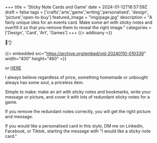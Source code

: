 +++
title = 'Sticky Note Cards and Game'
date = 2024-01-12T16:57:59Z
draft = false
tags = ['crafts','arts','game','writing','personalised', 'design', 'picture','open-to-buy']
featured_image = "img/page.jpg"
description = "A fairly unique idea for an events card. Make some art with sticky notes and overfill it so that you remove them to reveal the right image."
categories = ['Design', 'Card', 'Art', 'Games']
+++
{{< addtoany >}} 

💌👌

{{< embedded src="https://archive.org/embed/vid-20240110-010339" width="400" height="460" >}}

or [HERE](https://shorturl.at/HOPZ6)

I always believe regardless of price, something homemade or unbought always has some soul, a priceless item.

Simple to make: make an art with sticky notes and bookmarks, write your message or picture, and cover it with lots of redundant sticky notes for a game.

If you remove the redundant notes correctly, you will get the right picture and message.

If you would like a personalised card in this style, DM me on Linkedin, Facebook, or Tiktok, starting the message with "I would like a sticky note card."